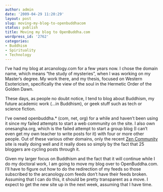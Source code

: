 ```yaml
---
author: admin
date: '2009-04-29 11:20:29'
layout: post
slug: moving-my-blog-to-openbuddhacom
status: publish
title: Moving my blog to OpenBuddha.com
wordpress_id: '2762'
categories:
- Buddhism
- Spirituality
- Technology
---
```

<p>I&#8217;ve had my blog at arcanology.com for a few years now. I chose the domain name, which means &#8220;the study of mysteries&#8221;, when I was working on my Master&#8217;s degree. My work there, and my thesis, focused on Western Esotericism, specifically the view of the soul in the Hermetic Order of the Golden Dawn.</p>
<p>These days, as people no doubt notice, I tend to blog about Buddhism, my future academic work (&#8230;in Buddhism), or geek stuff such as tech or science fiction. </p>
<p>I&#8217;ve owned openbuddha.* (com, net, org) for a while and haven&#8217;t been using it since my failed attempts to start a web community on the site. I also own onesangha.org, which is the failed attempt to start a group blog (I can&#8217;t even get my own teacher to write posts for it) with four or more other people. Out of these various other domains, only the recent <a href="http://community.zen-sangha.org">Zen Community</a> site is really doing well and it really does so simply by the fact that 25 bloggers are cycling posts through it.</p>
<p>Given my larger focus on Buddhism and the fact that it will continue while I do my doctoral work, I am going to move my blog over to OpenBuddha.com. I&#8217;ll have to figure out how to do the redirection of my feeds so those subscribed to the arcanology.com feeds don&#8217;t have their feeds broken. Assuming that I can do this, it should be pretty transparent as a move. I expect to get the new site up in the next week, assuming that I have time.</p>
